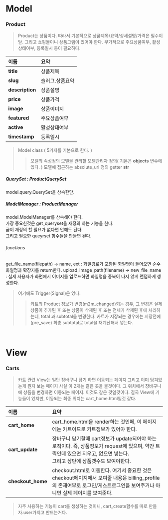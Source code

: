 # Model

### Product

> Product는 상품이다. 따라서 기본적으로 상품제목/요약/상세설명/가격은 필수이닫.
> 그리고 쇼핑몰이니 상품그램이 있어야 한다.
> 부가적으로 주요상품여부, 활성상태여부, 등록일시 등이 필요하다.

|이름|요약|
|:---|:---|
|**title**  |상품제목|
|**slug**  |슬러그.상품요약|
|**description**  |상품설명|
|**price**  |상품가격|
|**image**  |상품이미지|
|**featured**  |주요상품여부|
|**active**  |활성상태여부|
|**timestamp**  |등록일시|

> Model class ( 5가지를 기본으로 한다. )
>> 모델의 속성정의
>> 모델을 관리할 모델관리자 정의( 기본은 **objects** 변수에 있다. )
>> 모델에 접근하는 absolute_url 정의
>> getter
>> __str__

##### QuerySet : ProductQuerySet
model.query.QuerySet을 상속한닫.

##### ModelManager : ProductManager
model.ModelManager를 상속해야 한다.  
가장 중요한것은 get_queryset을 재정의 하는 기능을 한다.  
굳이 재정의 할 필요가 없다면 안해도 된다.  
그리고 필요한 queyrset 함수들을 만들면 된다. 

###### functions
get_file_name(filepath) -> name, ext : 화일경로가 포함된 화일명이 들어오면 순수화일명과 확장자를 return한다.
upload_image_path(filename) -> new_file_name : 실제 사용자가 화면에서 이미지를 업로드하면 화일명을 중복이 나지 않게 랜덤하게 생성한다.

> 여기에도 Trigger(Signal)은 있다.
>> 카트의 Product 정보가 변경(m2m_changed)되는 경우, 그 변경은 실제 상품이 추가된 후 또는 상품이 삭제된 후 또는 전체가 삭제된 후에 처리하는데,
>> total 과 subtotal을 변경한다.
>> 카트가 저장되는 경우에는 저장전에(pre_save) 최총 subtotal로 total을 재계산해서 넣는다.

<br/>

# View

### Carts

> 카트 관련 View는 일단 장바구니 담기 하면 이동되는 페이지 그리고 이미 담겨있는게 뭔지 보는 페이지 사실 이 2개는 같은 곳을 볼것이다.
> 그 위치에서 장바구니에 상품을 변경하면 이동되는 페이지. 이것도 같은 것일것이다.
> 결국 View에 기능들이 있지만, 이동되는 최종 위치는 cart_home.html일것 같다.


|이름|요약|
|:---|:---|
|**cart_home**  |cart_home.html을 render하는 것인떼, 이 페이지에는 카트이므로 카트정보가 있어야 한다.|
|**cart_update**  |장바구니 담기할때 cart정보가 update되어야 하는 로직이다. 즉, 상품정보가 request에 있으며, 약간 트릭인데 있으면 지우고, 없으면 넣는다. <br/> 그리고 상단에 상품갯수도 보여야한다.|
|**checkout_home**  |checkout.html로 이동한다. 여기서 중요한 것은 checkout페이지에서 보여줄 내용은 billing_profile의 존재여부로 로그인/게스트로그인을 보여주거나 아니면 실제 페이지를 보여준다. |

> 자주 사용하는 기능이 cart를 생성하는 것이니, cart_create함수를 따로 만들자.user가지고 만드는거다.


<br/>
